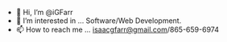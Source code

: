 - 👋 Hi, I’m @iGFarr
- 👀 I’m interested in ... Software/Web Development.
- 📫 How to reach me ... isaacgfarr@gmail.com/865-659-6974

<!---
iGFarr/iGFarr is a ✨ special ✨ repository because its `README.md` (this file) appears on your GitHub profile.
You can click the Preview link to take a look at your changes.
--->
